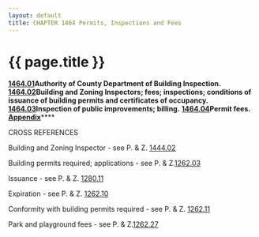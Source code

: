```yaml
---
layout: default 
title: CHAPTER 1464 Permits, Inspections and Fees
---
```


{{ page.title }}
================

[**1464.01**](58e39eb5.html)**Authority of County Department of Building
Inspection.** [**1464.02**](58e9d3cb.html)**Building and Zoning
Inspectors; fees; inspections; conditions of issuance of building
permits and certificates of occupancy.**
[**1464.03**](59044f8e.html)**Inspection of public improvements;
billing.** [**1464.04**](590733b4.html)**Permit fees.**
[**Appendix**](5928797e.html)\*\*\*\*

CROSS REFERENCES

Building and Zoning Inspector - see P. & Z. [1444.02](4d24dd4b.html)

Building permits required; applications - see P. &
Z.[1262.03](4d272a92.html)

Issuance - see P. & Z. [1280.11](4d372970.html)

Expiration - see P. & Z. [1262.10](4d46e645.html)

Conformity with building permits required - see P. & Z.
[1262.11](4d4a6a61.html)

Park and playground fees - see P. & Z.[1262.27](4d9758ea.html)
